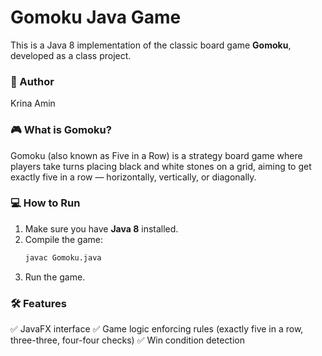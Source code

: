 # Gomoku Java Game

This is a Java 8 implementation of the classic board game **Gomoku**, developed as a class project.

### 🙌 Author
Krina Amin

### 🎮 What is Gomoku?
Gomoku (also known as Five in a Row) is a strategy board game where players take turns placing black and white stones on a grid, aiming to get exactly five in a row — horizontally, vertically, or diagonally.

### 💻 How to Run
1. Make sure you have **Java 8** installed.
2. Compile the game:
   ```bash
   javac Gomoku.java
3. Run the game.

### 🛠 Features
✅ JavaFX interface 
✅ Game logic enforcing rules (exactly five in a row, three-three, four-four checks)
✅ Win condition detection
